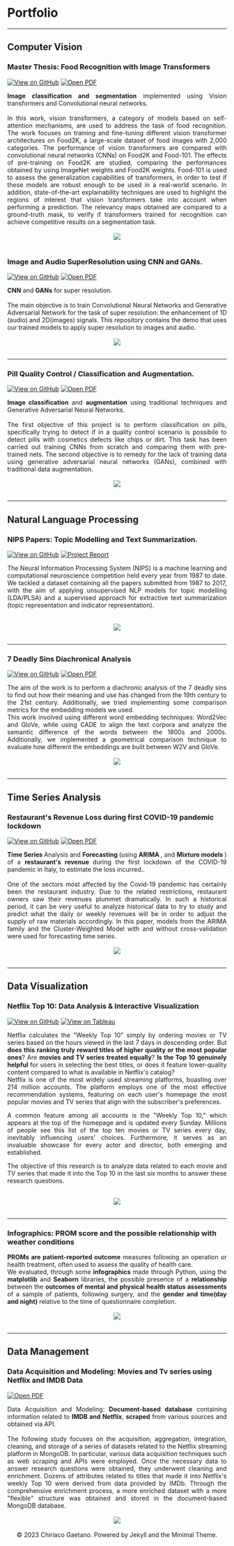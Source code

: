 # Portfolio
---

## Computer Vision

### Master Thesis: Food Recognition with Image Transformers

[![View on GitHub](https://img.shields.io/badge/GitHub-View_on_GitHub-blue?logo=GitHub)](https://github.com/gaetanochiriaco/food-recognition)
[![Open PDF](https://img.shields.io/badge/PDF-View%20Report%20Pdf-red?logo=adobe-acrobat-reader)](https://github.com/gaetanochiriaco/food-recognition/blob/main/pdfs/paper_IEEE_Icce_Food_2k_Chiriaco.pdf)

<div style="text-align: justify">
<b>Image classification and segmentation</b> implemented using Vision transformers and Convolutional neural networks.
<br> <br>
In this work, vision transformers, a category of models based on self-attention mechanisms, are used to address the task of food recognition. The work focuses on training and fine-tuning different vision transformer architectures on Food2K, a large-scale dataset of food images with 2,000 categories. The performance
of vision transformers are compared with convolutional neural networks (CNNs) on Food2K and
Food-101. The effects of pre-training on Food2K are studied, comparing the performances obtained
by using ImageNet weights and Food2K weights. Food-101 is used to assess the generalization capabilities of transformers, in order to test if these models are robust enough to be used in a real-world scenario. In addition, state-of-the-art explainability techniques are used to highlight the regions of interest that vision transformers take into account when performing a prediction. The relevancy maps obtained are compared to a ground-truth mask, to verify if transformers trained for recognition can achieve competitive results on a segmentation task.
</div>
<br>
<center><img src="images/food_rec.png"/></center>
<br>


### Image and Audio SuperResolution using CNN and GANs.

[![View on GitHub](https://img.shields.io/badge/GitHub-View_on_GitHub-blue?logo=GitHub)](https://github.com/gaetanochiriaco/super-resolution)
[![Open PDF](https://img.shields.io/badge/PDF-View%20Report%20Pdf-red?logo=adobe-acrobat-reader)](https://github.com/gaetanochiriaco/super-resolution/blob/master/Presentazione%20DSIM.pdf)

<div style="text-align: justify">
<b>CNN</b> and <b>GANs</b> for super resolution.
<br> <br>
The main objective is to train Convolutional Neural Networks and Generative Adversarial Network for the task of super resolution: the enhancement of 1D (audio) and 2D(images) signals. This repository contains the demo that uses our trained models to apply super resolution to images and audio.
</div>
<br>
<center><img src="images/SR.png"/></center>
<br>

---
### Pill Quality Control / Classification and Augmentation.

[![View on GitHub](https://img.shields.io/badge/GitHub-View_on_GitHub-blue?logo=GitHub)](https://github.com/gaetanochiriaco/pill-quality-classification)
[![Open PDF](https://img.shields.io/badge/PDF-View%20Report%20Pdf-red?logo=adobe-acrobat-reader)](https://github.com/gaetanochiriaco/pill-quality-classification/blob/main/PillQC-FDL.pdf)

<div style="text-align: justify">
<b>Image classification</b> and <b>augmentation</b> using traditional techniques and Generative Adversarial Neural Networks.
<br> <br>
The first objective of this project is to perform classification on pills, specifically trying to detect if in a quality control scenario is possibile to detect pills with cosmetics defects like chips or dirt. This task has been carried out training CNNs from scratch and comparing them with pre-trained nets.
The second objective is to remedy for the lack of training data using generative adversarial neural networks (GANs), combined with traditional data augmentation.
</div>
<br>
<center><img src="images/FDL-banner.png"/></center>
<br>

---
## Natural Language Processing

### NIPS Papers: Topic Modelling and Text Summarization.

[![View on GitHub](https://img.shields.io/badge/GitHub-View_on_GitHub-blue?logo=GitHub)](https://github.com/gaetanochiriaco/NIPSpapers-NLP)
[![Project Report](https://img.shields.io/badge/PDF-Project%20Report-red?logo=adobe-acrobat-reader&logoColor=white)](https://github.com/gaetanochiriaco/NIPSpapers-NLP/blob/main/Report.pdf)

<div style="text-align: justify">
The Neural Information Processing System (NIPS) is a machine learning and computational neuroscience competition held every year from 1987 to date. We tackled a dataset containing all the papers submitted from 1987 to 2017, with the aim of applying unsupervised NLP models for topic modelling (LDA/PLSA) and a supervised approach for extractive text summarization (topic representation and indicator representation).
<br> <br>
</div>
<br>
<center><img src="images/tm.png"/></center>
<br>

---
### 7 Deadly Sins Diachronical Analysis
[![View on GitHub](https://img.shields.io/badge/GitHub-View_on_GitHub-blue?logo=GitHub)](https://github.com/gaetanochiriaco/word-embedding-sins)
[![Open PDF](https://img.shields.io/badge/PDF-Project%20Report%20Paper-red?logo=adobe-acrobat-reader)](https://github.com/gaetanochiriaco/word-embedding-sins/blob/main/Seven%20Deadly%20Sins_Chiriaco_Porcedda_Russo.pdf)

<div style="text-align: justify">
The aim of the work is to perform a diachronic analysis of the 7 deadly sins to find out how their meaning and use has changed from the 19th century to the 21st century. Additionally, we tried implementing some comparison metrics for the embedding models we used.
<br>
This work involved using different word embedding techniques: Word2Vec and GloVe, while using CADE to align the text corpora and analyze the semantic difference of the words between the 1800s and 2000s. Additionally, we implemented a geometrical comparison technique to evaluate how different the embeddings are built between W2V and GloVe.
</div>
<br>
<center><img src="images/DS-banner.png"/></center>
<br>

---

## Time Series Analysis

### Restaurant's Revenue Loss during first COVID-19 pandemic lockdown

[![View on GitHub](https://img.shields.io/badge/GitHub-View_on_GitHub-blue?logo=GitHub)](https://github.com/gaetanochiriaco/restaurants-timeseries)
[![Open PDF](https://img.shields.io/badge/PDF-View%20Report%20Pdf-red?logo=adobe-acrobat-reader)](https://github.com/gaetanochiriaco/restaurants-timeseries/blob/main/Report_PorceddaChiriacoRusso.pdf)

<div style="text-align: justify">
<b> Time Series </b> Analysis and <b> Forecasting </b> (using <b> ARIMA </b>, and <b> Mixture models </b>) of a <b> restaurant's revenue </b> during the first lockdown of the COVID-19 pandemic in Italy, to estimate the loss incurred..
<br> <br>
One of the sectors most affected by the Covid-19 pandemic has certainly been the restaurant industry. Due to the related restrictions, restaurant owners saw their revenues plummet dramatically. In such a historical period, it can be very useful to analyze historical data to try to study and predict what the daily or weekly revenues will be in order to adjust the supply of raw materials accordingly. In this paper, models from the ARIMA family and the Cluster-Weighted Model with and without cross-validation were used for forecasting time series.
</div>
<br>
<center><img src="images/covid-restaurant.png"/></center>
<br>


---


## Data Visualization

### Netflix Top 10: Data Analysis & Interactive Visualization

[![View on GitHub](https://img.shields.io/badge/GitHub-View_on_GitHub-blue?logo=GitHub)](https://github.com/gaetanochiriaco/netflix-imdb-visualization)
[![View on Tableau](https://img.shields.io/badge/Tableau-View_on_Tableau-orange?logo=Tableau)](https://rporcedda.github.io/Netflix-Top10-Quality/)


<div style="text-align: justify">Netflix calculates the "Weekly Top 10" simply by ordering movies or TV series based on the hours viewed in the last 7 days in descending order. But <b>does this ranking truly reward titles of higher quality or the most popular ones</b>? Are <b>movies and TV series treated equally</b>? <b>Is the Top 10 genuinely helpful</b> for users in selecting the best titles, or does it feature lower-quality content compared to what is available in Netflix's catalog?
<br>
Netflix is one of the most widely used streaming platforms, boasting over 214 million accounts. The platform employs one of the most effective recommendation systems, featuring on each user's homepage the most popular movies and TV series that align with the subscriber's preferences.

A common feature among all accounts is the "Weekly Top 10," which appears at the top of the homepage and is updated every Sunday. Millions of people see this list of the top ten movies or TV series every day, inevitably influencing users' choices. Furthermore, it serves as an invaluable showcase for every actor and director, both emerging and established.

The objective of this research is to analyze data related to each movie and TV series that made it into the Top 10 in the last six months to answer these research questions.
</div>
<br>
<center><img src="images/dataviz1.png"/></center>
<br>

---
### Infographics: PROM score and the possible relationship with weather conditions


<div style="text-align: justify">
<b>PROMs are patient-reported outcome</b> measures following an operation or health treatment, often used to assess the quality of health care.
<br>
We evaluated, through some <b>infographics</b> made through Python, using the <b>matplotlib</b> and <b>Seaborn</b> libraries, the possible presence of a <b>relationship</b> between the <b>outcomes of mental and physical health status assessments</b> of a sample of patients, following surgery, and the <b>gender and time(day and night)</b> relative to the time of questionnaire completion.
</div>
<br>
<center><img src="images/dataviz2.png"/></center>
<br>

---
## Data Management

### Data Acquisition and Modeling: Movies and Tv series using Netflix and IMDB Data

[![Open PDF](https://img.shields.io/badge/PDF-Read%20%20Report%20%20PDF-red?logo=adobe-acrobat-reader)](https://github.com/gaetanochiriaco/netflix-imdb-visualization/blob/main/882638_886719_887277_DM.pdf)

<div style="text-align: justify">
Data Acquisition and Modeling: <b>Document-based database</b> containing information related to <b>IMDB and Netflix</b>, <b>scraped</b> from various sources and obtained via API.
<br> <br>
The following study focuses on the acquisition, aggregation, integration, cleaning, and storage of a series of datasets related to the Netflix streaming platform in MongoDB. In particular, various data acquisition techniques such as web scraping and APIs were employed. Once the necessary data to answer research questions were obtained, they underwent cleaning and enrichment. Dozens of attributes related to titles that made it into Netflix's weekly Top 10 were derived from data provided by IMDb. Through the comprehensive enrichment process, a more enriched dataset with a more "flexible" structure was obtained and stored in the document-based MongoDB database.
</div>
<br>
<center><img src="images/mongodb.png"/></center>
<br>

<center>© 2023 Chiriaco Gaetano. Powered by Jekyll and the Minimal Theme.</center>